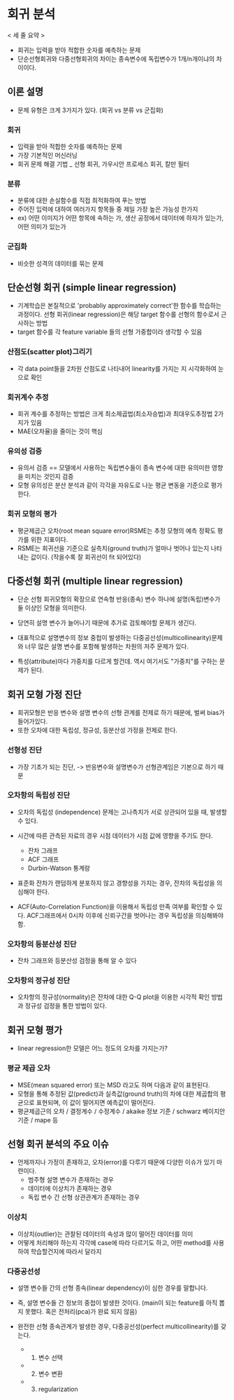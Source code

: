 # 회귀 분석

< 세 줄 요약 >
- 회귀는 입력을 받아 적합한 숫자를 예측하는 문제
- 단순선형회귀와 다중선형회귀의 차이는 종속변수에 독립변수가 1개/n개이냐의 차이이다.



## 이론 설명
- 문제 유형은 크게 3가지가 있다. (회귀 vs 분류 vs 군집화)

### 회귀
- 입력을 받아 적합한 숫자를 예측하는 문제
- 가장 기본적인 머신러닝
- 회귀 문제 해결 기법 _ 선형 회귀, 가우시안 프로세스 회귀, 칼만 필터

### 분류
- 분류에 대한 손실함수를 직접 최적화하여 푸는 방법
- 주어진 입력에 대하여 여러가지 항목들 중 제일 가장 높은 가능성 한가지
- ex) 어떤 이미지가 어떤 항목에 속하는 가, 생산 공정에서 데이터에 하자가 있는가, 어떤 의미가 있는가


### 군집화
- 비슷한 성격의 데이터를 묶는 문제



## 단순선형 회귀 (simple linear regression)
- 기계학습은 본질적으로 'probabliy approximately correct'한 함수를 학습하는 과정이다. 선형 회귀(linear regression)은 해당 target 함수를 선형의 함수로서 근사하는 방법
- target 함수를 각 feature variable 들의 선형 가중합이라 생각할 수 있음

### 산점도(scatter plot)그리기
- 각 data point들을 2차원 산점도로 나타내어 linearity를 가지는 지 시각화하여 눈으로 확인

### 회귀계수 추정
- 회귀 계수를 추정하는 방법은 크게 최소제곱법(최소자승법)과 최대우도추정법 2가지가 있음
- MAE(오차율)을 줄이는 것이 핵심


### 유의성 검증
- 유의서 검증 == 모델에서 사용하는 독립변수들이 종속 변수에 대한 유의미한 영향을 미치는 것인지 검증
- 모형 유의성은 분산 분석과 같이 각각을 자유도로 나눈 평균 변동을 기준으로 평가한다.


### 회귀 모형의 평가
- 평균제곱근 오차(root mean square error)RSME는 추정 모형의 예측 정확도 평가를 위한 지표이다.
- RSME는 회귀선을 기준으로 실측치(ground truth)가 얼마나 벗어나 있는지 나타내는 값이다. (작을수록 잘 회귀선이 fit 되어있다)





## 다중선형 회귀 (multiple linear regression)
- 단순 선형 회귀모형의 확장으로 연속형 반응(종속) 변수 하나에 설명(독립)변수가 둘 이상인 모형을 의미한다.
- 당연히 설명 변수가 늘어나기 때문에 추가로 검토해야할 문제가 생긴다.
- 대표적으로 설명변수의 정보 중첩이 발생하는 다중공선성(multicollinearity)문제와 너무 많은 설명 변수를 포함해 발생하는 차원의 저주 문제가 있다.

- 특성(attribute)마다 가중치를 다르게 할건데. 역시 여기서도 "가중치"를 구하는 문제가 된다.



## 회귀 모형 가정 진단
- 회귀모형은 반응 변수와 설명 변수의 선형 관계를 전제로 하기 때문에, 벌써 bias가 들어가있다.
- 또한 오차에 대한 독립성, 정규성, 등분산성 가정을 전제로 한다.


### 선형성 진단
- 가장 기초가 되는 진단, -> 반응변수와 설명변수가 선형관계임은 기본으로 하기 때문

### 오차항의 독립성 진단
- 오차의 독립성 (independence) 문제는 고나측치가 서로 상관되어 있을 때, 발생할 수 있다.
- 시간에 따른 관측된 자료의 경우 시점 데이터가 시점 값에 영향을 주기도 한다.
    - 잔차 그래프
    - ACF 그래프
    - Durbin-Watson 통계랑
    
- 표준화 잔차가 랜덤하게 분포하지 않고 경향성을 가지는 경우, 잔차의 독립성을 의심해야 한다.
- ACF(Auto-Correlation Function)을 이용해서 독립성 만족 여부를 확인할 수 있다. ACF그래프에서 0시차 이후에 신뢰구간을 벗어나는 경우 독립성을 의심해봐야 함.

### 오차항의 등분산성 진단
- 잔차 그래프와 등분산성 검정을 통해 알 수 있다


### 오차항의 정규성 진단
- 오차항의 정규성(normality)은 잔차에 대한 Q-Q plot을 이용한 시각적 확인 방법과 정규성 검정을 통한 방법이 있다.



## 회귀 모형 평가
- linear regression한 모델은 어느 정도의 오차를 가지는가?

### 평균 제곱 오차
- MSE(mean squared error) 또는 MSD 라고도 하며 다음과 같이 표현된다.
- 모형을 통해 추정된 값(predict)과 실측값(ground truth)의 차에 대한 제곱합의 평균으로 표현되며, 이 값이 떨어지면 예측값이 떨어진다.
- 평균제곱근의 오차 / 결정계수 / 수정계수 / akaike 정보 기준 / schwarz 베이지안 기준 / mape 등


## 선형 회귀 분석의 주요 이슈
- 언제까지나 가정이 존재하고, 오차(error)를 다루기 때문에 다양한 이슈가 있기 마련이다.
    - 범주형 설명 변수가 존재하는 경우
    - 데이터에 이상치가 존재하는 경우
    - 독립 변수 간 선형 상관관계가 존재하는 경우
    
### 이상치
- 이상치(outlier)는 관찰된 데이터의 속성과 많이 떨어진 데이터를 의미
- 어떻게 처리해야 하는지 각각에 case에 따라 다르기도 하고, 어떤 method를 사용하여 학습할건지에 따라서 달라지 


### 다중공선성
- 설명 변수들 간의 선형 종속(linear dependency)이 심한 경우를 말합니다.
- 즉, 설명 변수들 간 정보의 중첩이 발생한 것이다. (main이 되는 feature를 아직 뽑지 못했다. 혹은 전처리(pca)가 완료 되지 않음)

- 완전한 선형 종속관계가 발생한 경우, 다중공선성(perfect multicollinearity)를 갖는다.
    - 1. 변수 선택
    - 2. 변수 변환
    - 3. regularization
    
    


